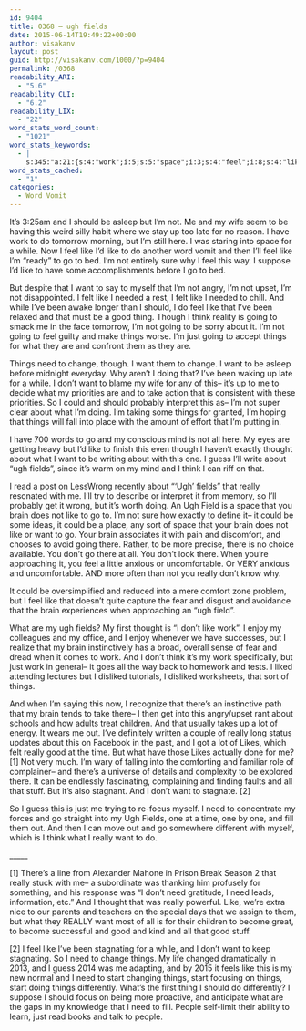 ```yaml
---
id: 9404
title: 0368 – ugh fields
date: 2015-06-14T19:49:22+00:00
author: visakanv
layout: post
guid: http://visakanv.com/1000/?p=9404
permalink: /0368
readability_ARI:
  - "5.6"
readability_CLI:
  - "6.2"
readability_LIX:
  - "22"
word_stats_word_count:
  - "1021"
word_stats_keywords:
  - |
    s:345:"a:21:{s:4:"work";i:5;s:5:"space";i:3;s:4:"feel";i:8;s:4:"like";i:15;s:4:"i'll";i:4;s:4:"want";i:10;s:4:"felt";i:3;s:4:"good";i:4;s:5:"think";i:4;s:5:"going";i:5;s:6:"things";i:10;s:4:"just";i:4;s:4:"need";i:7;s:6:"change";i:3;s:7:"thought";i:3;s:5:"guess";i:3;s:6:"fields";i:4;s:6:"really";i:8;s:5:"brain";i:6;s:7:"there's";i:3;s:5:"start";i:3;}";
word_stats_cached:
  - "1"
categories:
  - Word Vomit
---
```

It&#8217;s 3:25am and I should be asleep but I&#8217;m not. Me and my wife seem to be having this weird silly habit where we stay up too late for no reason. I have work to do tomorrow morning, but I&#8217;m still here. I was staring into space for a while. Now I feel like I&#8217;d like to do another word vomit and then I&#8217;ll feel like I&#8217;m &#8220;ready&#8221; to go to bed. I&#8217;m not entirely sure why I feel this way. I suppose I&#8217;d like to have some accomplishments before I go to bed.

But despite that I want to say to myself that I&#8217;m not angry, I&#8217;m not upset, I&#8217;m not disappointed. I felt like I needed a rest, I felt like I needed to chill. And while I&#8217;ve been awake longer than I should, I do feel like that I&#8217;ve been relaxed and that must be a good thing. Though I think reality is going to smack me in the face tomorrow, I&#8217;m not going to be sorry about it. I&#8217;m not going to feel guilty and make things worse. I&#8217;m just going to accept things for what they are and confront them as they are.

Things need to change, though. I want them to change. I want to be asleep before midnight everyday. Why aren&#8217;t I doing that? I&#8217;ve been waking up late for a while. I don&#8217;t want to blame my wife for any of this– it&#8217;s up to me to decide what my priorities are and to take action that is consistent with these priorities. So I could and should probably interpret this as– I&#8217;m not super clear about what I&#8217;m doing. I&#8217;m taking some things for granted, I&#8217;m hoping that things will fall into place with the amount of effort that I&#8217;m putting in.

I have 700 words to go and my conscious mind is not all here. My eyes are getting heavy but I&#8217;d like to finish this even though I haven&#8217;t exactly thought about what I want to be writing about with this one. I guess I&#8217;ll write about &#8220;ugh fields&#8221;, since it&#8217;s warm on my mind and I think I can riff on that.

I read a post on LessWrong recently about &#8220;&#8216;Ugh&#8217; fields&#8221; that really resonated with me. I&#8217;ll try to describe or interpret it from memory, so I&#8217;ll probably get it wrong, but it&#8217;s worth doing. An Ugh Field is a space that you brain does not like to go to. I&#8217;m not sure how exactly to define it– it could be some ideas, it could be a place, any sort of space that your brain does not like or want to go. Your brain associates it with pain and discomfort, and chooses to avoid going there. Rather, to be more precise, there is no choice available. You don&#8217;t go there at all. You don&#8217;t look there. When you&#8217;re approaching it, you feel a little anxious or uncomfortable. Or VERY anxious and uncomfortable. AND more often than not you really don&#8217;t know why.

It could be oversimplified and reduced into a mere comfort zone problem, but I feel like that doesn&#8217;t quite capture the fear and disgust and avoidance that the brain experiences when approaching an &#8220;ugh field&#8221;.

What are my ugh fields? My first thought is &#8220;I don&#8217;t like work&#8221;. I enjoy my colleagues and my office, and I enjoy whenever we have successes, but I realize that my brain instinctively has a broad, overall sense of fear and dread when it comes to work. And I don&#8217;t think it&#8217;s my work specifically, but just work in general– it goes all the way back to homework and tests. I liked attending lectures but I disliked tutorials, I disliked worksheets, that sort of things.

And when I&#8217;m saying this now, I recognize that there&#8217;s an instinctive path that my brain tends to take there– I then get into this angry/upset rant about schools and how adults treat children. And that usually takes up a lot of energy. It wears me out. I&#8217;ve definitely written a couple of really long status updates about this on Facebook in the past, and I got a lot of Likes, which felt really good at the time. But what have those Likes actually done for me? [1] Not very much. I&#8217;m wary of falling into the comforting and familiar role of complainer– and there&#8217;s a universe of details and complexity to be explored there. It can be endlessly fascinating, complaining and finding faults and all that stuff. But it&#8217;s also stagnant. And I don&#8217;t want to stagnate. [2]

So I guess this is just me trying to re-focus myself. I need to concentrate my forces and go straight into my Ugh Fields, one at a time, one by one, and fill them out. And then I can move out and go somewhere different with myself, which is I think what I really want to do.

\_____

[1] There&#8217;s a line from Alexander Mahone in Prison Break Season 2 that really stuck with me– a subordinate was thanking him profusely for something, and his response was &#8220;I don&#8217;t need gratitude, I need leads, information, etc.&#8221; And I thought that was really powerful. Like, we&#8217;re extra nice to our parents and teachers on the special days that we assign to them, but what they REALLY want most of all is for their children to become great, to become successful and good and kind and all that good stuff.

[2] I feel like I&#8217;ve been stagnating for a while, and I don&#8217;t want to keep stagnating. So I need to change things. My life changed dramatically in 2013, and I guess 2014 was me adapting, and by 2015 it feels like this is my new normal and I need to start changing things, start focusing on things, start doing things differently. What&#8217;s the first thing I should do differently? I suppose I should focus on being more proactive, and anticipate what are the gaps in my knowledge that I need to fill. People self-limit their ability to learn, just read books and talk to people.